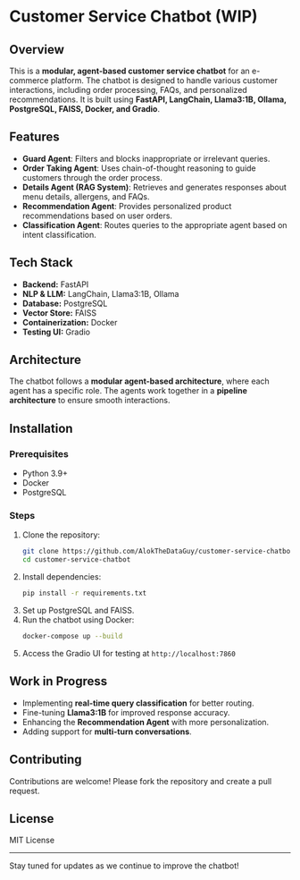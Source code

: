 # Customer Service Chatbot (WIP)

## Overview
This is a **modular, agent-based customer service chatbot** for an e-commerce platform. The chatbot is designed to handle various customer interactions, including order processing, FAQs, and personalized recommendations. It is built using **FastAPI, LangChain, Llama3:1B, Ollama, PostgreSQL, FAISS, Docker, and Gradio**.

## Features
- **Guard Agent**: Filters and blocks inappropriate or irrelevant queries.
- **Order Taking Agent**: Uses chain-of-thought reasoning to guide customers through the order process.
- **Details Agent (RAG System)**: Retrieves and generates responses about menu details, allergens, and FAQs.
- **Recommendation Agent**: Provides personalized product recommendations based on user orders.
- **Classification Agent**: Routes queries to the appropriate agent based on intent classification.

## Tech Stack
- **Backend:** FastAPI
- **NLP & LLM:** LangChain, Llama3:1B, Ollama
- **Database:** PostgreSQL
- **Vector Store:** FAISS
- **Containerization:** Docker
- **Testing UI:** Gradio

## Architecture
The chatbot follows a **modular agent-based architecture**, where each agent has a specific role. The agents work together in a **pipeline architecture** to ensure smooth interactions.

## Installation
### Prerequisites
- Python 3.9+
- Docker
- PostgreSQL

### Steps
1. Clone the repository:
   ```sh
   git clone https://github.com/AlokTheDataGuy/customer-service-chatbot.git
   cd customer-service-chatbot
   ```
2. Install dependencies:
   ```sh
   pip install -r requirements.txt
   ```
3. Set up PostgreSQL and FAISS.
4. Run the chatbot using Docker:
   ```sh
   docker-compose up --build
   ```
5. Access the Gradio UI for testing at `http://localhost:7860`

## Work in Progress
- Implementing **real-time query classification** for better routing.
- Fine-tuning **Llama3:1B** for improved response accuracy.
- Enhancing the **Recommendation Agent** with more personalization.
- Adding support for **multi-turn conversations**.

## Contributing
Contributions are welcome! Please fork the repository and create a pull request.

## License
MIT License

---
Stay tuned for updates as we continue to improve the chatbot!

